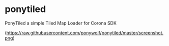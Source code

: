 # ponytiled
PonyTiled a simple Tiled Map Loader for Corona SDK

(https://raw.githubusercontent.com/ponywolf/ponytiled/master/screenshot.png)